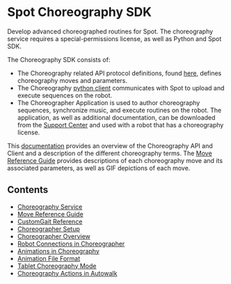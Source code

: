 <!--
Copyright (c) 2023 Boston Dynamics, Inc.  All rights reserved.

Downloading, reproducing, distributing or otherwise using the SDK Software
is subject to the terms and conditions of the Boston Dynamics Software
Development Kit License (20191101-BDSDK-SL).
-->

# Spot Choreography SDK

Develop advanced choreographed routines for Spot. The choreography service requires a special-permissions license, as well as Python and Spot SDK.

The Choreography SDK consists of:

- The Choreography related API protocol definitions, found [here](../../../protos/bosdyn/api/README), defines choreography moves and parameters.
- The Choreography [python client](../../../python/bosdyn-choreography-client/src/bosdyn/choreography/client/README) communicates with Spot to upload and execute sequences on the robot.
- The Choreographer Application is used to author choreography sequences, synchronize music, and execute routines on the robot. The application, as well as additional documentation, can be downloaded from the [Support Center](https://support.bostondynamics.com) and used with a robot that has a choreography license.

This [documentation](choreography_service.md) provides an overview of the Choreography API and Client and a description of the different choreography terms. The [Move Reference Guide](move_reference.md) provides descriptions of each choreography move and its associated parameters, as well as GIF depictions of each move.

## Contents

- [Choreography Service](choreography_service.md)
- [Move Reference Guide](move_reference.md)
- [CustomGait Reference](custom_gait.md)
- [Choreographer Setup](choreographer_setup.md)
- [Choreographer Overview](choreographer.md)
- [Robot Connections in Choreographer](robot_controls_in_choreographer.md)
- [Animations in Choreography](animations_in_choreographer.md)
- [Animation File Format](animation_file_specification.md)
- [Tablet Choreography Mode](choreography_in_tablet.md)
- [Choreography Actions in Autowalk](choreography_in_autowalk.md)

